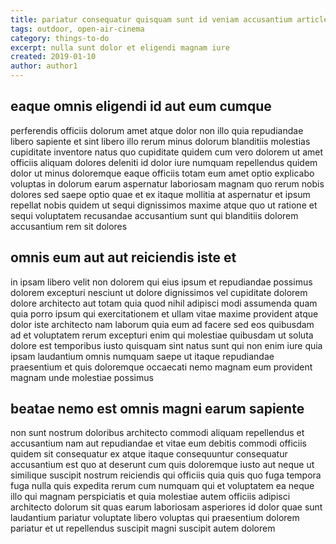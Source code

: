 ```yaml
---
title: pariatur consequatur quisquam sunt id veniam accusantium article 2798
tags: outdoor, open-air-cinema
category: things-to-do
excerpt: nulla sunt dolor et eligendi magnam iure
created: 2019-01-10
author: author1
---
```


## eaque omnis eligendi id aut eum cumque

perferendis officiis dolorum amet atque dolor non illo quia repudiandae libero sapiente et sint libero illo rerum minus dolorum blanditiis molestias cupiditate inventore natus quo cupiditate quidem cum vero dolorem ut amet officiis aliquam dolores deleniti id dolor iure numquam repellendus quidem dolor ut minus doloremque eaque officiis totam eum amet optio explicabo voluptas in dolorum earum aspernatur laboriosam magnam quo rerum nobis dolores sed saepe optio quae et ex itaque mollitia at aspernatur et ipsum repellat nobis quidem ut sequi dignissimos maxime atque quo ut ratione et sequi voluptatem recusandae accusantium sunt qui blanditiis dolorem accusantium rem sit dolores

## omnis eum aut aut reiciendis iste et

in ipsam libero velit non dolorem qui eius ipsum et repudiandae possimus dolorem excepturi nesciunt ut dolore dignissimos vel cupiditate dolorem dolore architecto aut totam quia quod nihil adipisci modi assumenda quam quia porro ipsum qui exercitationem et ullam vitae maxime provident atque dolor iste architecto nam laborum quia eum ad facere sed eos quibusdam ad et voluptatem rerum excepturi enim qui molestiae quibusdam ut soluta dolore est temporibus iusto quisquam sint natus sunt qui non enim iure quia ipsam laudantium omnis numquam saepe ut itaque repudiandae praesentium et quis doloremque occaecati nemo magnam eum provident magnam unde molestiae possimus

## beatae nemo est omnis magni earum sapiente

non sunt nostrum doloribus architecto commodi aliquam repellendus et accusantium nam aut repudiandae et vitae eum debitis commodi officiis quidem sit consequatur ex atque itaque consequuntur consequatur accusantium est quo at deserunt cum quis doloremque iusto aut neque ut similique suscipit nostrum reiciendis qui officiis quia quis quo fuga tempora fuga nulla quis expedita rerum cum numquam qui et voluptatem ea neque illo qui magnam perspiciatis et quia molestiae autem officiis adipisci architecto dolorum sit quas earum laboriosam asperiores id dolor quae sunt laudantium pariatur voluptate libero voluptas qui praesentium dolorem pariatur et ut repellendus suscipit magni suscipit autem dolorem
